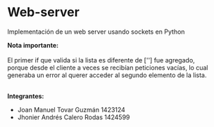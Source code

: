 # Web-server
Implementación de un web server usando sockets en Python <br>

<b>Nota importante:</b><br><br>
El primer if que valida si la lista es diferente de [''] fue agregado,<br>
porque desde el cliente a veces se recibían peticiones vacías, lo cual<br>
generaba un error al querer acceder al segundo elemento de la lista. <br><br>

<b>Integrantes:</b><br>
<UL type=disk>
<LI>Joan Manuel Tovar Guzmán 1423124
<LI>Jhonier Andrés Calero Rodas 1424599
</UL>
<br>
